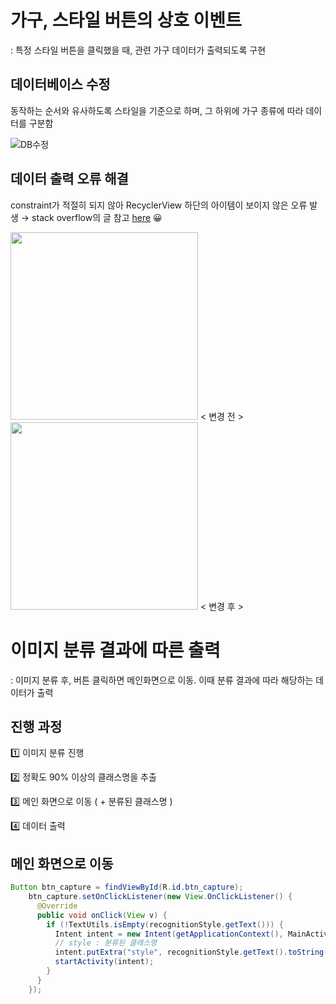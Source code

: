 # 가구, 스타일 버튼의 상호 이벤트
: 특정 스타일 버튼을 클릭했을 때, 관련 가구 데이터가 출력되도록 구현

## 데이터베이스 수정
동작하는 순서와 유사하도록 스타일을 기준으로 하며, 그 하위에 가구 종류에 따라 데이터를 구분함

![DB수정](https://user-images.githubusercontent.com/47620950/141795726-d6153764-b679-4983-90cf-c92c3071e927.PNG)

## 데이터 출력 오류 해결
constraint가 적절히 되지 않아 RecyclerView 하단의 아이템이 보이지 않은 오류 발생 →  stack overflow의 글 참고 [here](https://stackoverflow.com/questions/51342917/last-item-in-recyclerview-is-cut-off) 😀

<img src="https://user-images.githubusercontent.com/47620950/141802543-c7395e51-ddbc-4a9e-a1cf-6782183ccb9d.jpg" width=300> < 변경 전 > <img src="https://user-images.githubusercontent.com/47620950/141802787-d6c72525-b562-43ff-97e3-68b86f96113d.jpg" width=300> < 변경 후 >

# 이미지 분류 결과에 따른 출력
: 이미지 분류 후, 버튼 클릭하면 메인화면으로 이동. 이때 분류 결과에 따라 해당하는 데이터가 출력

## 진행 과정
1️⃣ 이미지 분류 진행

2️⃣ 정확도 90% 이상의 클래스명을 추출

3️⃣ 메인 화면으로 이동 ( + 분류된 클래스명 )

4️⃣ 데이터 출력

## 메인 화면으로 이동
```java
Button btn_capture = findViewById(R.id.btn_capture);
    btn_capture.setOnClickListener(new View.OnClickListener() {
      @Override
      public void onClick(View v) {
        if (!TextUtils.isEmpty(recognitionStyle.getText())) {
          Intent intent = new Intent(getApplicationContext(), MainActivity.class);
          // style : 분류된 클래스명
          intent.putExtra("style", recognitionStyle.getText().toString());
          startActivity(intent);
        }
      }
    });
```
